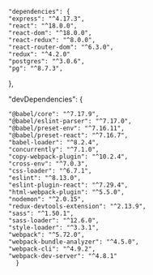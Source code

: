    
    "dependencies": {
    "express": "^4.17.3",
    "react": "^18.0.0",
    "react-dom": "^18.0.0",
    "react-redux": "^8.0.0",
    "react-router-dom": "^6.3.0",
    "redux": "^4.2.0"
    "postgres": "^3.0.6",
    "pg": "^8.7.3",
  },

  "devDependencies": {

    "@babel/core": "^7.17.9",
    "@babel/eslint-parser": "^7.17.0",
    "@babel/preset-env": "^7.16.11",
    "@babel/preset-react": "^7.16.7",
    "babel-loader": "^8.2.4",
    "concurrently": "^7.1.0",
    "copy-webpack-plugin": "^10.2.4",
    "cross-env": "^7.0.3",
    "css-loader": "^6.7.1",
    "eslint": "^8.13.0",
    "eslint-plugin-react": "^7.29.4",
    "html-webpack-plugin": "^5.5.0",
    "nodemon": "^2.0.15",
    "redux-devtools-extension": "^2.13.9",
    "sass": "^1.50.1",
    "sass-loader": "^12.6.0",
    "style-loader": "^3.3.1",
    "webpack": "^5.72.0",
    "webpack-bundle-analyzer": "^4.5.0",
    "webpack-cli": "^4.9.2",
    "webpack-dev-server": "^4.8.1"
      }